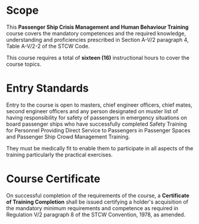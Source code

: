 # Scope

This **Passenger Ship Crisis Management and Human Behaviour Training** course covers the mandatory competences and the required knowledge, understanding and proficiencies prescribed in Section A-V/2 paragraph 4, Table A-V/2-2 of the STCW Code.

This course requires a total of **sixteen (16)** instructional hours to cover the course topics.

# Entry Standards

Entry to the course is open to masters, chief engineer officers, chief mates, second engineer officers and any person designated on muster list of having responsibility for safety of passengers in emergency situations on board passenger ships who have successfully completed Safety Training for Personnel Providing Direct Service to Passengers in Passenger Spaces and Passenger Ship Crowd Management Training.

They must be medically fit to enable them to participate in all aspects of the training particularly the practical exercises.

# Course Certificate

On successful completion of the requirements of the course, a **Certificate of Training Completion** shall be issued certifying a holder's acquisition of the mandatory minimum requirements and competence as required in Regulation V/2 paragraph 8 of the STCW Convention, 1978, as amended.